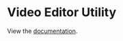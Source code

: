 # Video Editor Utility

View the [documentation](https://guides.platerecognizer.com/docs/other/video-utils).
